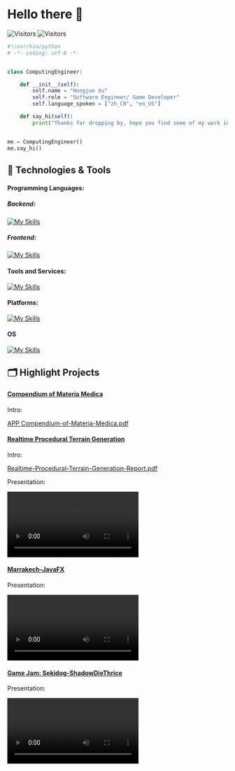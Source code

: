 # Hello there 👋

![Visitors](https://img.shields.io/badge/Repos-28-blue) ![Visitors](https://img.shields.io/badge/Stars-3-blue)

```python
#!/usr/bin/python
# -*- coding: utf-8 -*-


class ComputingEngineer:

    def __init__(self):
        self.name = "Hongjun Xu"
        self.role = "Software Engineer/ Game Developer"
        self.language_spoken = ["zh_CN", "en_US"]

    def say_hi(self):
        print("Thanks for dropping by, hope you find some of my work interesting.")


me = ComputingEngineer()
me.say_hi()
```



## 🔧 Technologies & Tools

#### Programming Languages:

##### Backend:

[![My Skills](https://skillicons.dev/icons?i=java,python,cs,cpp,dart,go,r,regex)](https://skillicons.dev)

##### Frontend:

[![My Skills](https://skillicons.dev/icons?i=js,css,html,react,md)](https://skillicons.dev)

#### Tools and Services:

[![My Skills](https://skillicons.dev/icons?i=ps,figma,blender,docker,mysql,git,pr)](https://skillicons.dev)

#### Platforms:

[![My Skills](https://skillicons.dev/icons?i=unity,unreal,flutter,androidstudio)](https://skillicons.dev)

#### OS

[![My Skills](https://skillicons.dev/icons?i=windows,linux,ubuntu,mint)](https://skillicons.dev)

## 🗂️ Highlight Projects

#### [Compendium of Materia Medica](https://github.com/our0boros/Compendium-of-Materia-Medica/tree/main)

Intro: 

[APP Compendium-of-Materia-Medica.pdf](https://github.com/our0boros/our0boros/blob/main/%E4%B8%AA%E4%BA%BA%E7%AE%80%E5%8E%86_%E6%B8%B8%E6%88%8F%E5%BC%80%E5%8F%91_%E7%B4%A0%E6%9D%90/APP%20Compendium-of-Materia-Medica.pdf) 

#### [Realtime Procedural Terrain Generation](https://github.com/our0boros/RealtimeProceduralTerrainGeneration)

Intro: 

[Realtime-Procedural-Terrain-Generation-Report.pdf](https://github.com/our0boros/our0boros/blob/main/%E4%B8%AA%E4%BA%BA%E7%AE%80%E5%8E%86_%E6%B8%B8%E6%88%8F%E5%BC%80%E5%8F%91_%E7%B4%A0%E6%9D%90/Realtime-Procedural-Terrain-Generation-Report.pdf) 

Presentation: 

<video src="https://github.com/our0boros/our0boros/blob/main/%E4%B8%AA%E4%BA%BA%E7%AE%80%E5%8E%86_%E6%B8%B8%E6%88%8F%E5%BC%80%E5%8F%91_%E7%B4%A0%E6%9D%90/Realtime-Procedural-Terrain-Generation-Presentation.mp4"></video>

#### [Marrakech-JavaFX](https://github.com/our0boros/Marrakech-JavaFX/tree/main)

Presentation: 

<video src="https://github.com/our0boros/our0boros/blob/main/%E4%B8%AA%E4%BA%BA%E7%AE%80%E5%8E%86_%E6%B8%B8%E6%88%8F%E5%BC%80%E5%8F%91_%E7%B4%A0%E6%9D%90/Board%20Game%20-%20Marrakech.mp4"></video>

#### [Game Jam: Sekidog-ShadowDieThrice](https://github.com/our0boros/Game-Jam-Sekidog-ShadowDieThrice)

Presentation: 

<video src="https://github.com/our0boros/our0boros/blob/main/%E4%B8%AA%E4%BA%BA%E7%AE%80%E5%8E%86_%E6%B8%B8%E6%88%8F%E5%BC%80%E5%8F%91_%E7%B4%A0%E6%9D%90/Game%20Jam%20-%20Sekidog-ShadowDieThrice.mp4"></video>

